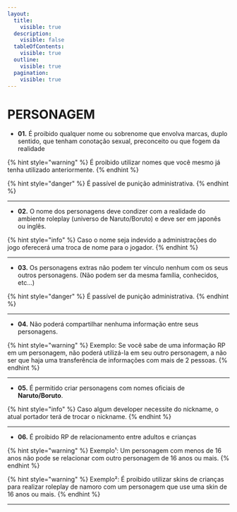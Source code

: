 ```yaml
---
layout:
  title:
    visible: true
  description:
    visible: false
  tableOfContents:
    visible: true
  outline:
    visible: true
  pagination:
    visible: true
---
```


# PERSONAGEM

* **01.** É proibido qualquer nome ou sobrenome que envolva marcas, duplo sentido, que tenham conotação sexual, preconceito ou que fogem da realidade

{% hint style="warning" %}
É proibido utilizar nomes que você mesmo já tenha utilizado anteriormente.
{% endhint %}

{% hint style="danger" %}
É passível de punição administrativa.
{% endhint %}

***

* **02.** O nome dos personagens deve condizer com a realidade do ambiente roleplay (universo de Naruto/Boruto) e deve ser em japonês ou inglês.

{% hint style="info" %}
Caso o nome seja indevido a administrações do jogo oferecerá uma troca de nome para o jogador.
{% endhint %}

***

* **03.** Os personagens extras não podem ter vínculo nenhum com os seus outros personagens. (Não podem ser da mesma família, conhecidos, etc...)

{% hint style="danger" %}
É passível de punição administrativa.
{% endhint %}

***

* **04.** Não poderá compartilhar nenhuma informação entre seus personagens.

{% hint style="warning" %}
Exemplo: Se você sabe de uma informação RP em um personagem, não poderá utilizá-la em seu outro personagem, a não ser que haja uma transferência de informações com mais de 2 pessoas.
{% endhint %}

***

* **05.** É permitido criar personagens com nomes oficiais de **Naruto/Boruto**.

{% hint style="info" %}
Caso algum developer necessite do nickname, o atual portador terá de trocar o nickname.
{% endhint %}

***

* **06.** É proibido RP de relacionamento entre adultos e crianças

{% hint style="warning" %}
Exemplo¹: Um personagem com menos de 16 anos não pode se relacionar com outro personagem de 16 anos ou mais.
{% endhint %}

{% hint style="warning" %}
Exemplo²: É proibido utilizar skins de crianças para realizar roleplay de namoro com um personagem que use uma skin de 16 anos ou mais.
{% endhint %}

***
